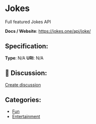 # Jokes


Full featured Jokes API

**Docs / Website**: https://jokes.one/api/joke/

## Specification:
**Type**:  N/A 
**URI**:  N/A 

## 💬 Discussion:
[Create discussion](link)

## Categories:
- [Fun](https://github.com/apis-list/apis-list#fun)
- [Entertainment](https://github.com/apis-list/apis-list#entertainment)






